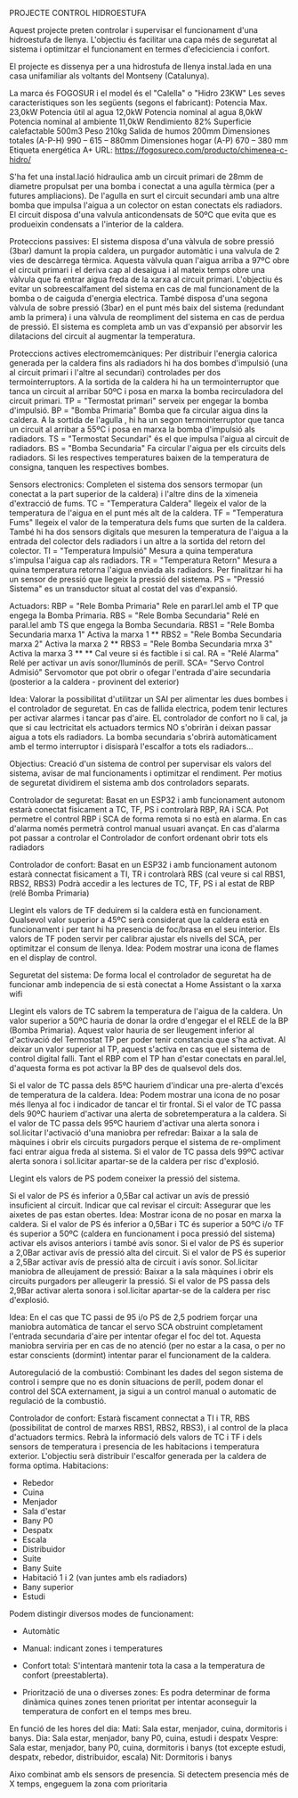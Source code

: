 PROJECTE CONTROL HIDROESTUFA

Aquest projecte preten controlar i supervisar el funcionament d'una hidroestufa de llenya.
L'objectiu és facilitar una capa més de seguretat al sistema i optimitzar el funcionament en termes d'efeciciencia i confort.

El projecte es dissenya per a una hidrostufa de llenya instal.lada en una casa unifamiliar als voltants del Montseny (Catalunya).

La marca és FOGOSUR i el model és el "Calella" o "Hidro 23KW"
Les seves caracteristiques son les següents (segons el fabricant):
Potencia Max.	23,0kW
Potencia útil al agua	12,0kW
Potencia nominal al agua	8,0kW
Potencia nominal al ambiente	11,0kW
Rendimiento	82%
Superficie calefactable	500m3
Peso	210kg
Salida de humos	200mm
Dimensiones totales (A-P-H)	990 – 615 – 880mm
Dimensiones hogar (A-P)	670 – 380 mm
Etiqueta energética	A+
URL: https://fogosureco.com/producto/chimenea-c-hidro/

S'ha fet una instal.lació hidraulica amb un circuit primari de 28mm de diametre propulsat per una bomba i conectat a una agulla tèrmica (per a futures ampliacions). 
De l'agulla en surt el circuit secundari amb una altre bomba que impulsa l'aigua a un colector on estan conectats els radiadors.
El circuit disposa d'una valvula anticondensats de 50ºC que evita que es produeixin condensats a l'interior de la caldera.

Proteccions passives:
El sistema disposa d'una vàlvula de sobre pressió (3bar) damunt la propia caldera, un purgador automàtic i una valvula de 2 vies de descàrrega tèrmica. 
Aquesta vàlvula quan l'aigua arriba a 97ºC obre el circuit primari i el deriva cap al desaigua i al mateix temps obre una vàlvula que fa entrar aigua freda de la xarxa al circuit primari.
L'objectiu és evitar un sobreescalfament del sistema en cas de mal funcionament de la bomba o de caiguda d'energia electrica.
També disposa d'una segona vàlvula de sobre pressió (3bar) en el punt més baix del sistema (redundant amb la primera) i una vàlvula de reompliment del sistema en cas de perdua de pressió. 
El sistema es completa amb un vas d'expansió per absorvir les dilatacions del circuit al augmentar la temperatura.

Proteccions actives electromemcàniques:
Per distribuir l'energia calorica generada per la caldera fins als radiadors hi ha dos bombes d'impulsió (una al circuit primari i l'altre al secundari) controlades per dos termointerruptors.
A la sortida de la caldera hi ha un termointerruptor que tanca un circuit al arribar 50ºC i posa en marxa la bomba recirculadora del circuit primari.
TP = "Termostat primari" serveix per engegar la bomba d'impulsió.
BP = "Bomba Primaria" Bomba que fa circular aigua dins la caldera.
A la sortida de l'agulla , hi ha un segon termointerruptor que tanca un circuit al arribar a 55ºC i posa en marxa la bomba d'impulsió als radiadors.
TS = "Termostat Secundari" és el que impulsa l'aigua al circuit de radiadors.
BS = "Bomba Secundaria" Fa circular l'aigua per els circuits dels radiadors.
Si les respectives temperatures baixen de la temperatura de consigna, tanquen les respectives bombes. 

Sensors electronics:
Completen el sistema dos sensors termopar (un conectat a la part superior de la caldera) i l'altre dins de la ximeneia d'extracció de fums.
TC = "Temperatura Caldera" llegeix el valor de la temperatura de l'aigua en el punt més alt de la caldera.
TF = "Temperatura Fums" llegeix el valor de la temperatura dels fums que surten de la caldera.
També hi ha dos sensors digitals que mesuren la temperatura de l'aigua a la entrada del colector dels radiadors i un altre a la sortida del retorn del colector.
TI = "Temperatura Impulsió" Mesura a quina temperatura s'impulsa l'aigua cap als radiadors.
TR = "Temperatura Retorn" Mesura a quina temperatura retorna l'aigua enviada als radiadors.
Per finalitzar hi ha un sensor de pressió que llegeix la pressió del sistema.
PS = "Pressió Sistema" es un transductor situat al costat del vas d'expansió.

Actuadors:
RBP = "Rele Bomba Primaria" Rele en pararl.lel amb el TP que engega la Bomba Primaria.
RBS = "Rele Bomba Secundaria" Relé en paral.lel amb TS que engega la Bomba Secundaria.
RBS1 = "Rele Bomba Secundaria marxa 1" Activa la marxa 1 **
RBS2 = "Rele Bomba Secundaria marxa 2" Activa la marxa 2 **
RBS3 = "Rele Bomba Secundaria mrxa 3" Activa la marxa 3 **
** Cal veure si és factible i si cal.
RA = "Relé Alarma" Relé per activar un avís sonor/lluminós de perill.
SCA= "Servo Control Admisió" Servomotor que pot obrir o ofegar l'entrada d'aire secundaria (posterior a la caldera - provinent del exterior)

Idea: Valorar la possibilitat d'utilitzar un SAI per alimentar les dues bombes i el controlador de seguretat. En cas de fallida electrica, podem tenir lectures per activar alarmes i tancar pas d'aire. EL controlador de confort no li cal, ja que si cau lectricitat els actuadors termics NO s'obriràn i deixan passar aigua a tots els radiadors. La bomba secundaria s'obrirà automàticament amb el termo interruptor i disisparà l'escalfor a tots els radiadors...

Objectius:
Creació d'un sistema de control per supervisar els valors del sistema, avisar de mal funcionaments i optimitzar el rendiment.
Per motius de seguretat dividirem el sistema amb dos controladors separats. 

Controlador de seguretat:
Basat en un ESP32 i amb funcionament autonom estarà conectat fisicament a TC, TF, PS i controlarà RBP, RA i SCA. Pot permetre el control RBP i SCA de forma remota si no està en alarma. En cas d'alarma només permetrà control manual usuari avançat. En cas d'alarma pot passar a controlar el Controlador de confort ordenant obrir tots els radiadors

Controlador de confort:
Basat en un ESP32 i amb funcionament autonom estarà connectat fisicament a TI, TR i controlarà RBS (cal veure si cal RBS1, RBS2, RBS3) Podrà accedir a les lectures de TC, TF, PS i al estat de RBP (relé Bomba Primaria)

Llegint els valors de TF deduirem si la caldera està en funcionament. Qualsevol valor superior a 45ºC serà considerat que la caldera està en funcionament i per tant hi ha presencia de foc/brasa en el seu interior. 
Els valors de TF poden servir per calibrar ajustar els nivells del SCA, per optimitzar el consum de llenya.
Idea: Podem mostrar una icona de flames en el display de control.

Seguretat del sistema:
De forma local el controlador de seguretat ha de funcionar amb indepencia de si està conectat a Home Assistant o la xarxa wifi

Llegint els valors de TC sabrem la temperatura de l'aigua de la caldera. Un valor superior a 50ºC hauria de donar la ordre d'engegar el el RELE de la BP (Bomba Primaria). Aquest valor hauria de ser lleugement inferior al d'activació del Termostat TP per poder tenir constancia que s'ha activat. Al deixar un valor superior al TP, aquest s'activa en cas que el sistema de control digital falli. Tant el RBP com el TP han d'estar conectats en paral.lel, d'aquesta forma es pot activar la BP des de qualsevol dels dos.

Si el valor de TC passa dels 85ºC hauriem d'indicar una pre-alerta d'excés de temperatura de la caldera. Idea: Podem mostrar una icona de no posar més llenya al foc i indicador de tancar el tir frontal.
Si el valor de TC passa dels 90ºC hauriem d'activar una alerta de sobretemperatura a la caldera.
Si el valor de TC passa dels 95ºC hauriem d'activar una alerta sonora i sol.licitar l'activació d'una maniobra per refredar: Baixar a la sala de màquines i obrir els circuits purgadors perque el sistema de re-ompliment faci entrar aigua freda al sistema.
Si el valor de TC passa dels 99ºC activar alerta sonora i sol.licitar apartar-se de la caldera per risc d'explosió.

Llegint els valors de PS podem coneixer la pressió del sistema.

Si el valor de PS és inferior a 0,5Bar cal activar un avís de pressió insuficient al circuit. Indicar que cal revisar el circuit: Assegurar que les aixetes de pas estan obertes. Idea: Mostrar icona de no posar en marxa la caldera.
Si el valor de PS és inferior a 0,5Bar i TC és superior a 50ºC i/o TF és superior a 50ºC (caldera en funcionament i poca pressió del sistema) activar els avisos anteriors i també avís sonor. 
Si el valor de PS és superior a 2,0Bar activar avís de pressió alta del circuit.
Si el valor de PS és superior a 2,5Bar activar avís de pressió alta de circuit i avís sonor. Sol.licitar maniobra de alleujament de pressió: Baixar a la sala màquines i obrir els circuits purgadors per alleugerir la pressió.
Si el valor de PS passa dels 2,9Bar activar alerta sonora i sol.licitar apartar-se de la caldera per risc d'explosió.

Idea: En el cas que TC passi de 95 i/o PS de 2,5 podriem forçar una maniobra automàtica de tancar el servo SCA obstruint completament l'entrada secundaria d'aire per intentar ofegar el foc del tot. Aquesta maniobra serviria per en cas de no atenció (per no estar a la casa, o per no estar conscients (dormint) intentar parar el funcionament de la caldera.

Autoregulació de la combustió:
Combinant les dades del segon sistema de control i sempre que no es donin situacions de perill, podem donar el control del SCA externament, ja sigui a un control manual o automatic de regulació de la combustió.

Controlador de confort:
Estarà fiscament connectat a TI i TR, RBS (possibilitat de control de marxes RBS1, RBS2, RBS3), i al control de la placa d'actuadors termics. Rebrà la informació dels valors de TC i TF i dels sensors de temperatura i presencia de les habitacions i temperatura exterior.
L'objectiu serà distribuir l'escalfor generada per la caldera de forma optima.
Habitacions:
  - Rebedor
  - Cuina
  - Menjador
  - Sala d'estar
  - Bany P0
  - Despatx
  - Escala
  - Distribuidor
  - Suite
  - Bany Suite
  - Habitació 1 i 2 (van juntes amb els radiadors)
  - Bany superior
  - Estudi

Podem distingir diversos modes de funcionament:
- Automàtic
- Manual: indicant zones i temperatures

- Confort total: S'intentarà mantenir tota la casa a la temperatura de confort (preestablerta).
- Priorització de una o diverses zones: Es podra determinar de forma dinàmica quines zones tenen prioritat per intentar aconseguir la temperatura de confort en el temps mes breu.

En funció de les hores del dia: 
Mati: Sala estar, menjador, cuina, dormitoris i banys.
Dia: Sala estar, menjador, bany P0, cuina, estudi i despatx
Vespre: Sala estar, menjador, bany P0, cuina, dormitoris i banys (tot excepte estudi, despatx, rebedor, distribuidor, escala)
Nit: Dormitoris i banys

Aixo combinat amb els sensors de presencia. Si detectem presencia més de X temps, engeguem la zona com prioritaria








